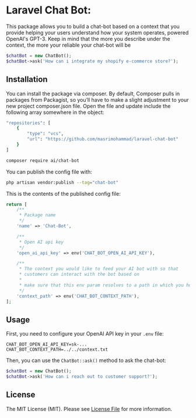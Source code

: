 # Laravel Chat Bot:
This package allows you to build a chat-bot based on a context that you provide helping your users understand how your system operates, powered OpenAI's GPT-3.
Keep in mind that the more you describe under the context, the more your reliable your chat-bot will be

```php
$chatBot = new ChatBot();
$chatBot->ask('How can i integrate my shopify e-commerce store?');
```

## Installation

You can install the package via composer.
By default, Composer pulls in packages from Packagist, so you’ll have to make a slight adjustment to your new project composer.json file.
Open the file and update include the following array somewhere in the object:

```bash
"repositories": [
    {
        "type": "vcs",
        "url": "https://github.com/masrimohammad/laravel-chat-bot"
    }
]
```

```bash
composer require ai/chat-bot
```

You can publish the config file with:

```bash
php artisan vendor:publish --tag="chat-bot"
```

This is the contents of the published config file:

```php
return [
    /**
     * Package name
     */
    'name' => 'Chat-Bot',

    /**
     * Open AI api key
     */
    'open_ai_api_key' => env('CHAT_BOT_OPEN_AI_API_KEY'),

    /**
     * The context you would like to feed your AI bot with so that
     * customers can interact with the bot based on
     *
     * make sure that this env param resolves to a path in which you host the context file as a txt file 
     */
    'context_path' => env('CHAT_BOT_CONTEXT_PATH'),
];
```

## Usage

First, you need to configure your OpenAI API key in your `.env` file:

```dotenv
CHAT_BOT_OPEN_AI_API_KEY=sk-...
CHAT_BOT_CONTEXT_PATH=../../context.txt
```

Then, you can use the `ChatBot::ask()` method to ask the chat-bot:

```php
$chatBot = new ChatBot();
$chatBot->ask('How can i reach out to customer support?');
```

## License

The MIT License (MIT). Please see [License File](LICENSE) for more information.
